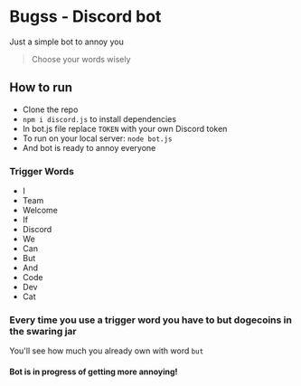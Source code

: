 # Bugss - Discord bot
Just a simple bot to annoy you 
> Choose your words wisely

## How to run
* Clone the repo
* `npm i discord.js` to install dependencies
* In bot.js file replace `TOKEN` with your own Discord token
* To run on your local server: `node bot.js`
* And bot is ready to annoy everyone

### Trigger Words
* I
* Team
* Welcome
* If
* Discord
* We
* Can
* But
* And
* Code
* Dev
* Cat

### Every time you use a trigger word you have to but dogecoins in the swaring jar
You'll see how much you already own with word `but`


#### **Bot is in progress of getting more annoying!**
